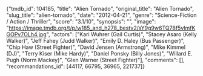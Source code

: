 {"tmdb_id": 104185, "title": "Alien Tornado", "original_title": "Alien Tornado", "slug_title": "alien-tornado", "date": "2012-04-21", "genre": "Science-Fiction / Action / Thriller", "score": "3.1/10", "synopsis": "", "image": "https://image.tmdb.org/t/p/w185_and_h278_bestv2/sY9g9w6TQ78f5vImfKGOPv7OLh4.jpg", "actors": ["Kari Wuhrer (Gail Curtis)", "Stacey Asaro (Kelly Walker)", "Jeff Fahey (Judd Walker)", "Emily D. Haley (Bus Passenger)", "Chip Haw (Street Fighter)", "David Jensen (Armstrong)", "Mike Kimmel (DJ)", "Terry Kiser (Mike Hardy)", "Daniel Ponsky (Billy Jones)", "Willard E. Pugh (Norm Mackey)", "Glen Warner (Street Fighter)"], "comments": [], "recommandations_id": [44117, 66795, 36965, 221737]}